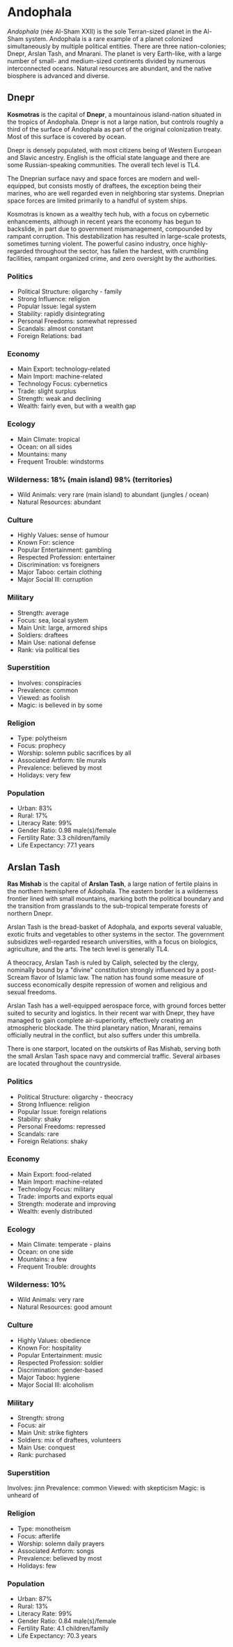 # Andophala

*Andophala* (née Al-Sham XXII) is the sole Terran-sized planet in the Al-Sham system. Andophala is a rare example of a planet colonized simultaneously by multiple political entities. There are three nation-colonies; Dnepr, Arslan Tash, and Mnarani. The planet is very Earth-like, with a large number of small- and medium-sized continents divided by numerous interconnected oceans. Natural resources are abundant, and the native biosphere is advanced and diverse.

## Dnepr

**Kosmotras** is the capital of **Dnepr**, a mountainous island-nation situated in the tropics of Andophala. Dnepr is not a large nation, but controls roughly a third of the surface of Andophala as part of the original colonization treaty. Most of this surface is covered by ocean.

Dnepr is densely populated, with most citizens being of Western European and Slavic ancestry. English is the official state language and there are some Russian-speaking communities. The overall tech level is TL4.

The Dneprian surface navy and space forces are modern and well-equipped, but consists mostly of draftees, the exception being their marines, who are well regarded even in neighboring star systems. Dneprian space forces are limited primarily to a handful of system ships.

Kosmotras is known as a wealthy tech hub, with a focus on cybernetic enhancements, although in recent years the economy has begun to backslide, in part due to government mismanagement, compounded by rampant corruption. This destabilization has resulted in large-scale protests, sometimes turning violent. The powerful casino industry, once highly-regarded throughout the sector, has fallen the hardest, with crumbling facilities, rampant organized crime, and zero oversight by the authorities.

### Politics
* Political Structure: oligarchy - family
* Strong Influence: religion
* Popular Issue: legal system
* Stability: rapidly disintegrating
* Personal Freedoms: somewhat repressed
* Scandals: almost constant
* Foreign Relations: bad

### Economy
* Main Export: technology-related
* Main Import: machine-related
* Technology Focus: cybernetics
* Trade: slight surplus
* Strength: weak and declining
* Wealth: fairly even, but with a wealth gap

### Ecology
* Main Climate: tropical
* Ocean: on all sides
* Mountains: many
* Frequent Trouble: windstorms

### Wilderness: 18% (main island) 98% (territories)
* Wild Animals: very rare (main island) to abundant (jungles / ocean)
* Natural Resources: abundant

### Culture
* Highly Values: sense of humour
* Known For: science
* Popular Entertainment: gambling
* Respected Profession: entertainer
* Discrimination: vs foreigners
* Major Taboo: certain clothing
* Major Social Ill: corruption

### Military
* Strength: average
* Focus: sea, local system
* Main Unit: large, armored ships
* Soldiers: draftees
* Main Use: national defense
* Rank: via political ties

### Superstition
* Involves: conspiracies
* Prevalence: common
* Viewed: as foolish
* Magic: is believed in by some

### Religion
* Type: polytheism
* Focus: prophecy
* Worship: solemn public sacrifices by all
* Associated Artform: tile murals
* Prevalence: believed by most
* Holidays: very few

### Population
* Urban: 83%
* Rural: 17%
* Literacy Rate: 99%
* Gender Ratio: 0.98 male(s)/female
* Fertility Rate: 3.3 children/family
* Life Expectancy: 77.1 years

## Arslan Tash

**Ras Mishab** is the capital of **Arslan Tash**, a large nation of fertile plains in the northern hemisphere of Adophala. The eastern border is a wilderness frontier lined with small mountains, marking both the political boundary and the transition from grasslands to the sub-tropical temperate forests of northern Dnepr.

Arslan Tash is the bread-basket of Adophala, and exports several valuable, exotic fruits and vegetables to other systems in the sector. The government subsidizes well-regarded research universities, with a focus on biologics, agriculture, and the arts. The tech level is generally TL4.

A theocracy, Arslan Tash is ruled by Caliph, selected by the clergy, nominally bound by a "divine" constitution strongly influenced by a post-Scream flavor of Islamic law. The nation has found some measure of success economically despite repression of women and religious and sexual freedoms.

Arslan Tash has a well-equipped aerospace force, with ground forces better suited to security and logistics. In their recent war with Dnepr, they have managed to gain complete air-superiority, effectively creating an atmospheric blockade. The third planetary nation, Mnarani, remains officially neutral in the conflict, but also suffers under this umbrella.

There is one starport, located on the outskirts of Ras Mishab, serving both the small Arslan Tash space navy and commercial traffic. Several airbases are located throughout the countryside.

### Politics
* Political Structure: oligarchy - theocracy
* Strong Influence: religion
* Popular Issue: foreign relations
* Stability: shaky
* Personal Freedoms: repressed
* Scandals: rare
* Foreign Relations: shaky

### Economy
* Main Export: food-related
* Main Import: machine-related
* Technology Focus: military
* Trade: imports and exports equal
* Strength: moderate and improving
* Wealth: evenly distributed

### Ecology
* Main Climate: temperate - plains
* Ocean: on one side
* Mountains: a few
* Frequent Trouble: droughts

### Wilderness: 10%
* Wild Animals: very rare
* Natural Resources: good amount

### Culture
* Highly Values: obedience
* Known For: hospitality
* Popular Entertainment: music
* Respected Profession: soldier
* Discrimination: gender-based
* Major Taboo: hygiene
* Major Social Ill: alcoholism

### Military
* Strength: strong
* Focus: air
* Main Unit: strike fighters
* Soldiers: mix of draftees, volunteers
* Main Use: conquest
* Rank: purchased

### Superstition
Involves: jinn
Prevalence: common
Viewed: with skepticism
Magic: is unheard of

### Religion
* Type: monotheism
* Focus: afterlife
* Worship: solemn daily prayers
* Associated Artform: songs
* Prevalence: believed by most
* Holidays: few

### Population
* Urban: 87%
* Rural: 13%
* Literacy Rate: 99%
* Gender Ratio: 0.84 male(s)/female
* Fertility Rate: 4.1 children/family
* Life Expectancy: 70.3 years
